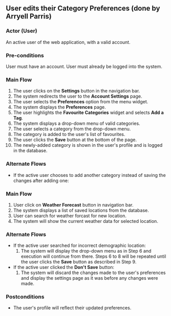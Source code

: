 ## User edits their Category Preferences (done by Arryell Parris)

### Actor (User)
An active user of the web application, with a valid account.

### Pre-conditions
User must have an account. 
User must already be logged into the system.

### Main Flow
1. The user clicks on the **Settings** button in the navigation bar.
2. The system redirects the user to the **Account Settings** page.
3.  The user selects the **Preferences** option from the menu widget.
4. The system displays the **Preferences** page.
5. The user highlights the **Favourite Categories** widget and selects **Add a Tag**.
6. The system displays a drop-down menu of valid categories.
7. The user selects a category from the drop-down menu.
8. The category is added to the user's list of favourites.
9. The user clicks the **Save** button at the bottom of the page.
10. The newly-added category is shown in the user's profile and is logged in the database.

### Alternate Flows
- If the active user chooses to add another category instead of saving the changes after adding one:

### Main Flow

1. User click on **Weather Forecast** button in navigation bar.  
2. The system displays a list of saved locations from the database.
3. User can search for weather forcast for new location.
4. The system will show the current weather data for selected location.

### Alternate Flows
- If the active user searched for incorrect demographic location:
  1. The system will display the drop-down menu as in Step 6 and execution will continue from there. Steps 6 to 8 will be repeated until the user clicks the **Save** button as described in Step 9.
- If the active user clicked the **Don't Save** button:
  1. The system will discard the changes made to the user's preferences and display the settings page as it was before any changes were made.

### Postconditions
- The user's profile will reflect their updated preferences. 
